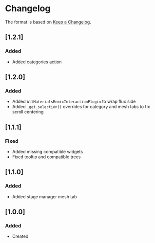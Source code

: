 # Changelog
The format is based on [Keep a Changelog](https://keepachangelog.com/en/1.0.0/).

## [1.2.1]
### Added
- Added categories action

## [1.2.0]
### Added
- Added `AllMaterialsRemixInteractionPlugin` to wrap flux side
- Added `_get_selection()` overrides for category and mesh tabs to fix scroll centering

## [1.1.1]
### Fixed
- Added missing compatible widgets
- Fixed tooltip and compatible trees

## [1.1.0]
### Added
- Added stage manager mesh tab

## [1.0.0]
### Added
- Created
